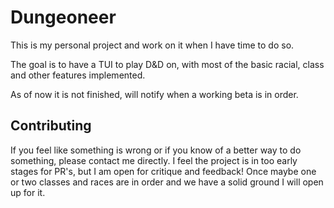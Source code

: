 # Dungeoneer

This is my personal project and work on it when I have time to do so.

The goal is to have a TUI to play D&D on, with most of the basic racial, class and other features implemented.

As of now it is not finished, will notify when a working beta is in order.

## Contributing

If you feel like something is wrong or if you know of a better way to do something, please contact me directly. I feel the project is in too early stages for PR's, but I am open for critique and feedback! Once maybe one or two classes and races are in order and we have a solid ground I will open up for it.
